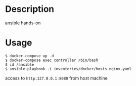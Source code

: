 # Description
ansible hands-on

# Usage
```$xslt
$ docker-compose up -d
$ docker-compose exec controller /bin/bash
$ cd /ansible
$ ansible-playbook -i inventories/docker/hosts nginx.yaml
```

access to `http:127.0.0.1:8080` from host machine

